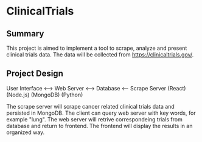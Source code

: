 # ClinicalTrials

## Summary
This project is aimed to implement a tool to scrape, analyze and present clinical trials data. The data will be collected from https://clinicaltrials.gov/. 

## Project Design
User Interface  <-->  Web Server  <-->  Database   <--  Scrape Server
   (React)           (Node.js)       (MongoDB)          (Python)

The scrape server will scrape cancer related clinical trials data and persisted in MongoDB. The client can query web server with key words, for example "lung". The web server will retrive correspondeing trials from database and return to frontend. The frontend will display the results in an organized way.
